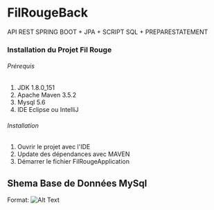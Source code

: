 # FilRougeBack
API REST SPRING BOOT + JPA + SCRIPT SQL + PREPARESTATEMENT

### Installation du Projet Fil Rouge
 ###### Prérequis 
1. JDK 1.8.0_151
2. Apache Maven 3.5.2
3. Mysql 5.6
4. IDE Eclipse ou IntelliJ
 ###### Installation
 1. Ouvrir le projet avec l'IDE
 2. Update des dépendances avec MAVEN
 3. Démarrer le fichier <attr>FilRougeApplication</attr>

## Shema Base de Données MySql
 
Format: ![Alt Text](https://github.com/stephp30/FilRougeBack/blob/master/img/SchemaBDD.PNG)


